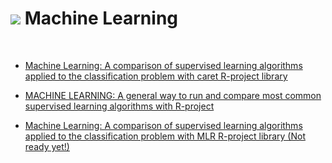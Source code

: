 # ![](http://arqmain.net/RProject_Python_Logos/RLogo_04.png) Machine Learning 
<br>

* [ Machine Learning: A comparison of supervised learning algorithms applied to the classification problem with caret R-project library ](https://github.com/arqmain/Machine_Learning/tree/master/R_MLearning/MLearning_Classification_Comparison_R_Caret)

* [ MACHINE LEARNING: A general way to run and compare most common supervised learning algorithms with R-project ](https://github.com/arqmain/Machine_Learning/blob/master/R_MLearning/Compare_Models2_RProject/Compare_Models2_RProject.ipynb)

* [ Machine Learning: A comparison of supervised learning algorithms applied to the classification problem with MLR R-project library (Not ready yet!) ](https://github.com/arqmain/Machine_Learning/tree/master/R_MLearning/MLearning_Classification_Comparison_R_MLR)

